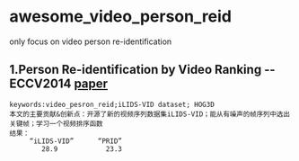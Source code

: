 # awesome_video_person_reid
only focus on video person re-identification

## 1.Person Re-identification by Video Ranking --ECCV2014  [paper](http://www.eecs.qmul.ac.uk/~sgg/papers/WangEtAl_ECCV14.pdf)
    keywords:video_pesron_reid;iLIDS-VID dataset; HOG3D
    本文的主要贡献&创新点：开源了新的视频序列数据集iLIDS-VID；能从有噪声的帧序列中选出关键帧；学习一个视频排序函数
    结果：
         “iLIDS-VID”      “PRID”
            28.9            23.3
